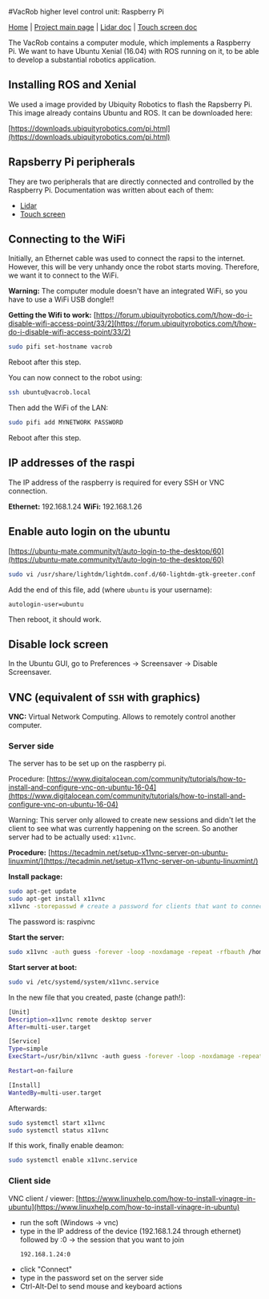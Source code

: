 #VacRob higher level control unit: Raspberry Pi

[Home](../../../README.md) | [Project main page](../../vacrob.md) | [Lidar doc](./lidar/lidar.md) | [Touch screen doc](./touchscreen/touchscreen.md)

The VacRob contains a computer module, which implements a Raspberry Pi. We want to have Ubuntu Xenial (16.04) with ROS running on it, to be able to develop a substantial robotics application.

## Installing ROS and Xenial

We used a image provided by Ubiquity Robotics to flash the Rapsberry Pi. This image already contains Ubuntu and ROS. It can be downloaded here:

[https://downloads.ubiquityrobotics.com/pi.html](https://downloads.ubiquityrobotics.com/pi.html)

## Rapsberry Pi peripherals

They are two peripherals that are directly connected and controlled by the Raspberry Pi. Documentation was written about each of them:

- [Lidar](./lidar/lidar.md)
- [Touch screen](./touchScreen/touchScreen.md)

## Connecting to the WiFi

Initially, an Ethernet cable was used to connect the rapsi to the internet. However, this will be very unhandy once the robot starts moving. Therefore, we want it to connect to the WiFi.

**Warning:** The computer module doesn't have an integrated WiFi, so you have to use a WiFi USB dongle!!

**Getting the Wifi to work:** [https://forum.ubiquityrobotics.com/t/how-do-i-disable-wifi-access-point/33/2](https://forum.ubiquityrobotics.com/t/how-do-i-disable-wifi-access-point/33/2)

```bash
sudo pifi set-hostname vacrob
```

Reboot after this step.

You can now connect to the robot using:

```bash
ssh ubuntu@vacrob.local
```

Then add the WiFi of the LAN:

```bash
sudo pifi add MYNETWORK PASSWORD
```

Reboot after this step.

## IP addresses of the raspi

The IP address of the raspberry is required for every SSH or VNC connection.

**Ethernet:** 192.168.1.24
**WiFi:** 192.168.1.26

## Enable auto login on the ubuntu

[https://ubuntu-mate.community/t/auto-login-to-the-desktop/60](https://ubuntu-mate.community/t/auto-login-to-the-desktop/60)

```bash
sudo vi /usr/share/lightdm/lightdm.conf.d/60-lightdm-gtk-greeter.conf
```

Add the end of this file, add (where `ubuntu` is your username):

```
autologin-user=ubuntu
```

Then reboot, it should work.

## Disable lock screen

In the Ubuntu GUI, go to Preferences -> Screensaver -> Disable Screensaver.

## VNC (equivalent of `SSH` with graphics)

**VNC:** Virtual Network Computing. Allows to remotely control another computer.

### Server side

The server has to be set up on the raspberry pi.

Procedure: [https://www.digitalocean.com/community/tutorials/how-to-install-and-configure-vnc-on-ubuntu-16-04](https://www.digitalocean.com/community/tutorials/how-to-install-and-configure-vnc-on-ubuntu-16-04)

Warning: This server only allowed to create new sessions and didn't let the client to see what was currently happening on the screen. So another server had to be actually used: `x11vnc`.

**Procedure:** [https://tecadmin.net/setup-x11vnc-server-on-ubuntu-linuxmint/](https://tecadmin.net/setup-x11vnc-server-on-ubuntu-linuxmint/)

**Install package:**
```bash
sudo apt-get update
sudo apt-get install x11vnc
x11vnc -storepasswd # create a password for clients that want to connect to the server
```
The password is: raspivnc

**Start the server:**
```bash
sudo x11vnc -auth guess -forever -loop -noxdamage -repeat -rfbauth /home/ubuntu/.vnc/passwd -rfbport 5900 -shared
```

**Start server at boot:**

```bash
sudo vi /etc/systemd/system/x11vnc.service
```
In the new file that you created, paste (change path!):

```bash
[Unit]
Description=x11vnc remote desktop server
After=multi-user.target

[Service]
Type=simple
ExecStart=/usr/bin/x11vnc -auth guess -forever -loop -noxdamage -repeat -rfbauth /home/RAHUL/.vnc/passwd -rfbport 5900 -shared

Restart=on-failure

[Install]
WantedBy=multi-user.target
```

Afterwards:

```bash
sudo systemctl start x11vnc
sudo systemctl status x11vnc
```

If this work, finally enable deamon:

```bash
sudo systemctl enable x11vnc.service
```

### Client side

VNC client / viewer: [https://www.linuxhelp.com/how-to-install-vinagre-in-ubuntu](https://www.linuxhelp.com/how-to-install-vinagre-in-ubuntu)

- run the soft (Windows -> vnc)
- type in the IP address of the device (192.168.1.24 through ethernet) followed by :0 -> the session that you want to join  
  ```
  192.168.1.24:0
  ```
- click "Connect"
- type in the password set on the server side
- Ctrl-Alt-Del to send mouse and keyboard actions

